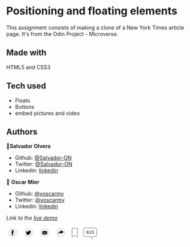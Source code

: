 # Positioning and floating elements
This assignment consists of making a clone of a New York Times article page.
It's from the Odin Project - Microverse.

## Made with
HTML5 and CSS3

## Tech used
* Floats
* Buttons
* embed pictures and video

## Authors

👤**Salvador Olvera**

- Github: [@Salvador-ON](https://github.com/Salvador-ON)
- Twitter: [@Salvador-ON](https://twitter.com/Salvador_ON)
- Linkedin: [linkedin](https://linkedin.com/in/salvador-o-13894052/
)

👤 **Oscar Mier**

- Github: [@voscarmv](https://github.com/voscarmv)
- Twitter: [@voscarmv](https://twitter.com/voscarmv)
- Linkedin: [linkedin](https://www.linkedin.com/in/oscar-mier-072984196/)

*Link to the [live demo](https://rawcdn.githack.com/voscarmv/positioning_and_floating_elements/2c860b0ee688250683a5233bbc1ec2607badfc97/index.html)*

![Screen Shot](/media/Captura%20de%20pantalla%20de%202020-01-20%2018-43-51.png)
